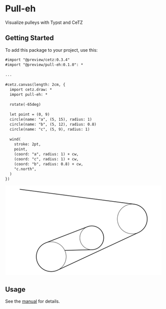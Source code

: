 # Pull-eh

Visualize pulleys with Typst and CeTZ

## Getting Started

To add this package to your project, use this:

```typ
#import "@preview/cetz:0.3.4"
#import "@preview/pull-eh:0.1.0": *

...

#cetz.canvas(length: 2cm, {
  import cetz.draw: *
  import pull-eh: *

  rotate(-65deg)

  let point = (0, 9)
  circle(name: "a", (5, 15), radius: 1)
  circle(name: "b", (5, 12), radius: 0.8)
  circle(name: "c", (5, 9), radius: 1)

  wind(
    stroke: 2pt,
    point,
    (coord: "a", radius: 1) + cw,
    (coord: "c", radius: 1) + cw,
    (coord: "b", radius: 0.8) + cw,
    "c.north",
  )
})
```

<picture>
  <source media="(prefers-color-scheme: dark)" srcset="./thumbnail-dark.svg">
  <img src="./thumbnail-light.svg">
</picture>

## Usage

See the [manual](docs/manual.pdf) for details.
